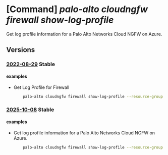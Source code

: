 # [Command] _palo-alto cloudngfw firewall show-log-profile_

Get log profile information for a Palo Alto Networks Cloud NGFW on Azure.

## Versions

### [2022-08-29](/Resources/mgmt-plane/L3N1YnNjcmlwdGlvbnMve30vcmVzb3VyY2Vncm91cHMve30vcHJvdmlkZXJzL3BhbG9hbHRvbmV0d29ya3MuY2xvdWRuZ2Z3L2ZpcmV3YWxscy97fS9nZXRsb2dwcm9maWxl/2022-08-29.xml) **Stable**

<!-- mgmt-plane /subscriptions/{}/resourcegroups/{}/providers/paloaltonetworks.cloudngfw/firewalls/{}/getlogprofile 2022-08-29 -->

#### examples

- Get Log Profile for Firewall
    ```bash
        palo-alto cloudngfw firewall show-log-profile --resource-group MyResourceGroup -n MyCloudngfwFirewall
    ```

### [2025-10-08](/Resources/mgmt-plane/L3N1YnNjcmlwdGlvbnMve30vcmVzb3VyY2Vncm91cHMve30vcHJvdmlkZXJzL3BhbG9hbHRvbmV0d29ya3MuY2xvdWRuZ2Z3L2ZpcmV3YWxscy97fS9nZXRsb2dwcm9maWxl/2025-10-08.xml) **Stable**

<!-- mgmt-plane /subscriptions/{}/resourcegroups/{}/providers/paloaltonetworks.cloudngfw/firewalls/{}/getlogprofile 2025-10-08 -->

#### examples

- Get log profile information for a Palo Alto Networks Cloud NGFW on Azure.
    ```bash
        palo-alto cloudngfw firewall show-log-profile --resource-group MyResourceGroup -n MyCloudngfwFirewall
    ```
